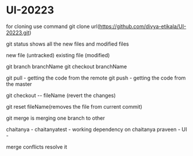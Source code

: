# UI-20223


for cloning use command git clone url(https://github.com/divya-etikala/UI-20223.git)

git status
shows all the new files and modified files

new file (untracked)
existing file (modified)

git branch branchName
git checkout branchName

git pull - getting the code from the remote
git push - getting the code from the master

git checkout -- fileName (revert the changes)

git reset fileName(removes the file from current commit)

git merge is merging one branch to other


chaitanya - chaitanyatest - working 
dependency on chaitanya 
praveen - UI - 

merge conflicts resolve it